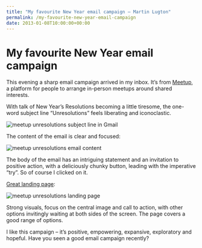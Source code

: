 ```yaml
---
title: "My favourite New Year email campaign – Martin Lugton"
permalink: /my-favourite-new-year-email-campaign
date: 2013-01-08T10:00:00+00:00
---
```


# My favourite New Year email campaign

This evening a sharp email campaign arrived in my inbox. It’s from [Meetup](http://www.meetup.com/), a platform for people to arrange in-person meetups around shared interests.

With talk of New Year’s Resolutions becoming a little tiresome, the one-word subject line “Unresolutions” feels liberating and iconoclastic.

![meetup unresolutions subject line in Gmail](My%20favourite%20New%20Year%20email%20campaign%20%E2%80%93%20Martin%20Lugton_files/meetup-unresolutions.png)

The content of the email is clear and focused:

![meetup unresolutions email content](My%20favourite%20New%20Year%20email%20campaign%20%E2%80%93%20Martin%20Lugton_files/meetup-unresolutions-email-content.png)

The body of the email has an intriguing statement and an invitation to positive action, with a deliciously chunky button, leading with the imperative “try”. So of course I clicked on it.

[Great landing page](http://www.meetup.com/2013/?a=un1_btn#outdoor):

![meetup unresolutions landing page](My%20favourite%20New%20Year%20email%20campaign%20%E2%80%93%20Martin%20Lugton_files/meetup-unresolutions-landing-page.png)

Strong visuals, focus on the central image and call to action, with other options invitingly waiting at both sides of the screen. The page covers a good range of options.

I like this campaign – it’s positive, empowering, expansive, exploratory and hopeful. Have you seen a good email campaign recently?